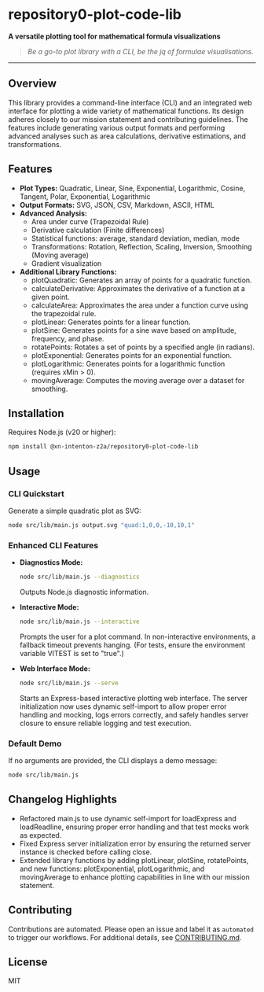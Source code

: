 # repository0-plot-code-lib

**A versatile plotting tool for mathematical formula visualizations**

> _Be a go-to plot library with a CLI, be the jq of formulae visualisations._

---

## Overview

This library provides a command-line interface (CLI) and an integrated web interface for plotting a wide variety of mathematical functions. Its design adheres closely to our mission statement and contributing guidelines. The features include generating various output formats and performing advanced analyses such as area calculations, derivative estimations, and transformations.

## Features

- **Plot Types:** Quadratic, Linear, Sine, Exponential, Logarithmic, Cosine, Tangent, Polar, Exponential, Logarithmic
- **Output Formats:** SVG, JSON, CSV, Markdown, ASCII, HTML
- **Advanced Analysis:**
  - Area under curve (Trapezoidal Rule)
  - Derivative calculation (Finite differences)
  - Statistical functions: average, standard deviation, median, mode
  - Transformations: Rotation, Reflection, Scaling, Inversion, Smoothing (Moving average)
  - Gradient visualization
- **Additional Library Functions:**
  - plotQuadratic: Generates an array of points for a quadratic function.
  - calculateDerivative: Approximates the derivative of a function at a given point.
  - calculateArea: Approximates the area under a function curve using the trapezoidal rule.
  - plotLinear: Generates points for a linear function.
  - plotSine: Generates points for a sine wave based on amplitude, frequency, and phase.
  - rotatePoints: Rotates a set of points by a specified angle (in radians).
  - plotExponential: Generates points for an exponential function.
  - plotLogarithmic: Generates points for a logarithmic function (requires xMin > 0).
  - movingAverage: Computes the moving average over a dataset for smoothing.

## Installation

Requires Node.js (v20 or higher):

```bash
npm install @xn-intenton-z2a/repository0-plot-code-lib
```

## Usage

### CLI Quickstart

Generate a simple quadratic plot as SVG:

```bash
node src/lib/main.js output.svg "quad:1,0,0,-10,10,1"
```

### Enhanced CLI Features

- **Diagnostics Mode:**

  ```bash
  node src/lib/main.js --diagnostics
  ```
  Outputs Node.js diagnostic information.

- **Interactive Mode:**

  ```bash
  node src/lib/main.js --interactive
  ```
  Prompts the user for a plot command. In non-interactive environments, a fallback timeout prevents hanging. (For tests, ensure the environment variable VITEST is set to "true".)

- **Web Interface Mode:**

  ```bash
  node src/lib/main.js --serve
  ```
  Starts an Express-based interactive plotting web interface. The server initialization now uses dynamic self-import to allow proper error handling and mocking, logs errors correctly, and safely handles server closure to ensure reliable logging and test execution.

### Default Demo

If no arguments are provided, the CLI displays a demo message:

```bash
node src/lib/main.js
```

## Changelog Highlights

- Refactored main.js to use dynamic self-import for loadExpress and loadReadline, ensuring proper error handling and that test mocks work as expected.
- Fixed Express server initialization error by ensuring the returned server instance is checked before calling close.
- Extended library functions by adding plotLinear, plotSine, rotatePoints, and new functions: plotExponential, plotLogarithmic, and movingAverage to enhance plotting capabilities in line with our mission statement.

## Contributing

Contributions are automated. Please open an issue and label it as `automated` to trigger our workflows. For additional details, see [CONTRIBUTING.md](CONTRIBUTING.md).

## License

MIT
